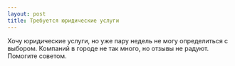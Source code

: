 ```yaml
---
layout: post 
title: Требуется юридические услуги 
--- 
```

Хочу юридические услуги, но уже пару недель не могу определиться с выбором. Компаний в городе не так много, но отзывы не радуют. Помогите советом.